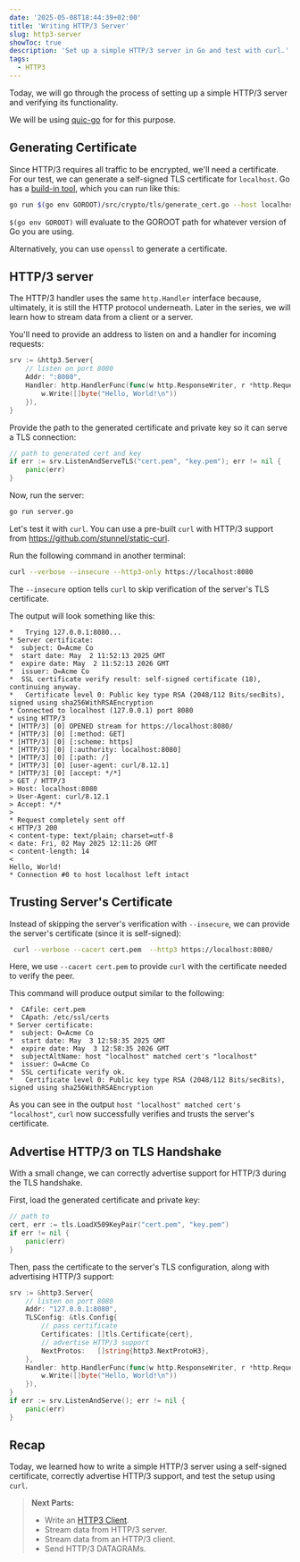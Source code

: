 ```yaml
---
date: '2025-05-08T18:44:39+02:00'
title: 'Writing HTTP/3 Server'
slug: http3-server
showToc: true
description: 'Set up a simple HTTP/3 server in Go and test with curl.'
tags:
  - HTTP3
---
```


Today, we will go through the process of setting up a simple HTTP/3 server and verifying its functionality.

We will be using [quic-go](https://github.com/quic-go/quic-go) for for this purpose.

## Generating Certificate

Since HTTP/3 requires all traffic to be encrypted, we'll need a certificate. For our test, we can generate a self-signed TLS certificate for `localhost`. Go has a [build-in tool](https://github.com/golang/go/blob/master/src/crypto/tls/generate_cert.go), which you can run like this:

```sh
go run $(go env GOROOT)/src/crypto/tls/generate_cert.go --host localhost
```

`$(go env GOROOT)` will evaluate to the GOROOT path for whatever version of Go you are using.

Alternatively, you can use `openssl` to generate a certificate.

## HTTP/3 server

The HTTP/3 handler uses the same `http.Handler` interface because, ultimately, it is still the HTTP protocol underneath. Later in the series, we will learn how to stream data from a client or a server. 

You'll need to provide an address to listen on and a handler for incoming requests:

```go filename=server.go
srv := &http3.Server{
	// listen on port 8080
	Addr: ":8080",
	Handler: http.HandlerFunc(func(w http.ResponseWriter, r *http.Request) {
		w.Write([]byte("Hello, World!\n"))
	}),
}

```

Provide the path to the generated certificate and private key so it can serve a TLS connection:

```go filename=server.go
// path to generated cert and key
if err := srv.ListenAndServeTLS("cert.pem", "key.pem"); err != nil {
	panic(err)
}
```

Now, run the server:

```sh
go run server.go
```

Let's test it with `curl`. You can use a pre-built `curl` with HTTP/3 support from <https://github.com/stunnel/static-curl>.

Run the following command in another terminal:

```sh
curl --verbose --insecure --http3-only https://localhost:8080
```

The `--insecure`  option  tells `curl` to skip verification of the server's TLS certificate.

The output will look something like this:

```
*   Trying 127.0.0.1:8080...
* Server certificate:
*  subject: O=Acme Co
*  start date: May  2 11:52:13 2025 GMT
*  expire date: May  2 11:52:13 2026 GMT
*  issuer: O=Acme Co
*  SSL certificate verify result: self-signed certificate (18), continuing anyway.
*   Certificate level 0: Public key type RSA (2048/112 Bits/secBits), signed using sha256WithRSAEncryption
* Connected to localhost (127.0.0.1) port 8080
* using HTTP/3
* [HTTP/3] [0] OPENED stream for https://localhost:8080/
* [HTTP/3] [0] [:method: GET]
* [HTTP/3] [0] [:scheme: https]
* [HTTP/3] [0] [:authority: localhost:8080]
* [HTTP/3] [0] [:path: /]
* [HTTP/3] [0] [user-agent: curl/8.12.1]
* [HTTP/3] [0] [accept: */*]
> GET / HTTP/3
> Host: localhost:8080
> User-Agent: curl/8.12.1
> Accept: */*
> 
* Request completely sent off
< HTTP/3 200 
< content-type: text/plain; charset=utf-8
< date: Fri, 02 May 2025 12:11:26 GMT
< content-length: 14
< 
Hello, World!
* Connection #0 to host localhost left intact
```

## Trusting Server's Certificate

Instead of skipping the server's verification with `--insecure`,  we can provide the server's certificate (since it is self-signed):

```sh
 curl --verbose --cacert cert.pem  --http3 https://localhost:8080/
```

Here, we use `--cacert cert.pem` to provide  `curl`  with the certificate needed to verify the peer.

This command will produce output similar to the following:

```
*  CAfile: cert.pem
*  CApath: /etc/ssl/certs
* Server certificate:
*  subject: O=Acme Co
*  start date: May  3 12:58:35 2025 GMT
*  expire date: May  3 12:58:35 2026 GMT
*  subjectAltName: host "localhost" matched cert's "localhost"
*  issuer: O=Acme Co
*  SSL certificate verify ok.
*   Certificate level 0: Public key type RSA (2048/112 Bits/secBits), signed using sha256WithRSAEncryption
```

As you can see in the output  `host "localhost" matched cert's "localhost"`, `curl` now successfully verifies and trusts the server's certificate.

## Advertise HTTP/3 on TLS Handshake

With a small change, we can correctly advertise support for HTTP/3 during the TLS handshake.

First, load the generated certificate and private key:

```go
// path to 
cert, err := tls.LoadX509KeyPair("cert.pem", "key.pem")
if err != nil {
	panic(err)
}
```

Then, pass the certificate to the server's TLS configuration, along with advertising HTTP/3 support:

```go
srv := &http3.Server{
	// listen on port 8080
	Addr: "127.0.0.1:8080",
	TLSConfig: &tls.Config{
		// pass certificate
		Certificates: []tls.Certificate{cert},
		// advertise HTTP/3 support
		NextProtos:   []string{http3.NextProtoH3},
	},
	Handler: http.HandlerFunc(func(w http.ResponseWriter, r *http.Request) {
		w.Write([]byte("Hello, World!\n"))
	}),
}
if err := srv.ListenAndServe(); err != nil {
	panic(err)
}
```

## Recap

Today, we learned how to write a simple HTTP/3 server using a self-signed certificate, correctly advertise HTTP/3 support, and test the setup using `curl`.

> **Next Parts:**
> - Write an [HTTP3 Client](/blog/http3/http3-server/).
> - Stream data from HTTP/3 server.
> - Stream data from an HTTP/3 client.
> - Send HTTP/3 DATAGRAMs.